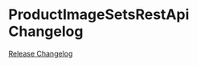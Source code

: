 # ProductImageSetsRestApi Changelog

[Release Changelog](https://github.com/spryker/product-image-sets-rest-api/releases)
